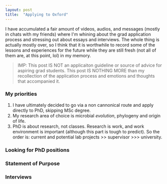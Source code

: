 ```yaml
---
layout: post
title:  "Applying to Oxford"
---
```


I have accumulated a fair amount of videos, audios, and messages (mostly in chats with my friends) where I'm whining about the grad application process and stressing out about essays and interviews. The whole thing is actually mostly over, so I think that it is worthwhile to record some of the lessons and experiences for the future while they are still fresh (not all of them are, at this point, lol) in my memory.

> IMP: This post IS NOT an applicaiton guideline or source of advice for aspiring grad students. This post IS NOTHING MORE than my recollection of the application process and emotions and thoughts that accompanied it.

### My priorities
1. I have ultimately decided to go via a non cannonical route and apply directly to PhD, skipping MSc degree.
2. My research area of choice is microbial *evolution*, phylogeny and origin of life.
3. PhD is about research, not classes. Research is work, and work environment is important (although this part is tough to predict). So the order is: current and potential lab projects >> supervisor >>> university.

### Looking for PhD positions


### Statement of Purpose

### Interviews
